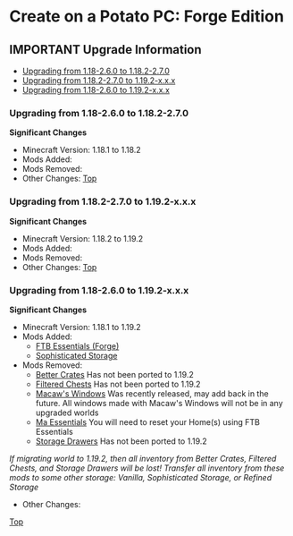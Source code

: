 # <a name="top"></a>Create on a Potato PC: Forge Edition
## IMPORTANT Upgrade Information

 - [Upgrading from 1.18-2.6.0 to 1.18.2-2.7.0](#1)
 - [Upgrading from 1.18.2-2.7.0 to 1.19.2-x.x.x](#2)
 - [Upgrading from 1.18-2.6.0 to 1.19.2-x.x.x](#3)

### <a name="1"></a>Upgrading from 1.18-2.6.0 to 1.18.2-2.7.0

**Significant Changes**
- Minecraft Version: 1.18.1 to 1.18.2
- Mods Added: 
- Mods Removed: 
- Other Changes: 
[Top](#top)

### <a name="2"></a>Upgrading from 1.18.2-2.7.0 to 1.19.2-x.x.x

**Significant Changes**
- Minecraft Version: 1.18.2 to 1.19.2
- Mods Added: 
- Mods Removed: 
- Other Changes: 
[Top](#top)

### <a name="3"></a>Upgrading from 1.18-2.6.0 to 1.19.2-x.x.x

**Significant Changes**
- Minecraft Version: 1.18.1 to 1.19.2
- Mods Added:
  - [FTB Essentials (Forge)](https://www.curseforge.com/minecraft/mc-mods/ftb-essentials-forge)
  - [Sophisticated Storage](https://www.curseforge.com/minecraft/mc-mods/sophisticated-storage)
- Mods Removed: 
  - [Better Crates](https://www.curseforge.com/minecraft/mc-mods/better-crates) Has not been ported to 1.19.2
  - [Filtered Chests](https://www.curseforge.com/minecraft/mc-mods/filtered-chests) Has not been ported to 1.19.2
  - [Macaw's Windows](https://www.curseforge.com/minecraft/mc-mods/macaws-windows) Was recently released, may add back in the future. All windows made with Macaw's Windows will not be in any upgraded worlds
  - [Ma Essentials](https://www.curseforge.com/minecraft/mc-mods/maessentials) You will need to reset your Home(s) using FTB Essentials
  - [Storage Drawers](https://www.curseforge.com/minecraft/mc-mods/storage-drawers) Has not been ported to 1.19.2

 *If migrating world to 1.19.2, then all inventory from Better Crates, Filtered Chests, and Storage Drawers will be lost! Transfer all inventory from these mods to some other storage: Vanilla, Sophisticated Storage, or Refined Storage*

- Other Changes: 

[Top](#top)
